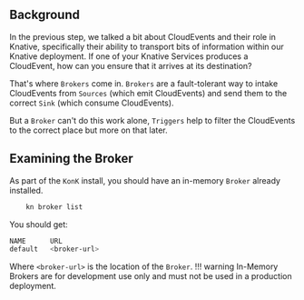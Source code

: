## Background
In the previous step, we talked a bit about CloudEvents and their role in Knative, specifically their ability to transport bits of information within our Knative deployment. If one of your Knative Services produces a CloudEvent, how can you ensure that it arrives at its destination?

That's where `Brokers` come in. `Brokers` are a fault-tolerant way to intake CloudEvents from `Sources` (which emit CloudEvents) and send them to the correct `Sink` (which consume CloudEvents).

But a `Broker` can't do this work alone, `Triggers` help to filter the CloudEvents to the correct place but more on that later.

## Examining the Broker
As part of the `KonK` install, you should have an in-memory `Broker` already installed.
```bash
    kn broker list
```

You should get:
```bash
NAME      URL                                                                        AGE   CONDITIONS   READY   REASON
default   <broker-url>                                                               5m    5 OK / 5     True    
```
Where `<broker-url>` is the location of the `Broker`.
!!! warning
    In-Memory Brokers are for development use only and must not be used in a production deployment.
